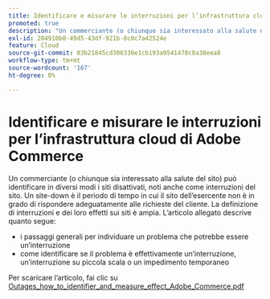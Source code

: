 ```yaml
---
title: Identificare e misurare le interruzioni per l’infrastruttura cloud di Adobe Commerce
promoted: true
description: "Un commerciante (o chiunque sia interessato alla salute del sito) può identificare più modi per effettuare il site-down, o interruzioni del sito. Un site-down è il periodo di tempo in cui il sito dell’esercente non è in grado di rispondere adeguatamente alle richieste del cliente. La definizione di interruzioni e dei loro effetti sui siti è ampia. L'articolo allegato descrive quanto segue:"
exl-id: 204910b0-49d5-43df-921b-8c0c7a42524e
feature: Cloud
source-git-commit: 83b21845cd306336e1cb193a9541478c8a38eea8
workflow-type: tm+mt
source-wordcount: '167'
ht-degree: 0%

---
```


# Identificare e misurare le interruzioni per l’infrastruttura cloud di Adobe Commerce

Un commerciante (o chiunque sia interessato alla salute del sito) può identificare in diversi modi i siti disattivati, noti anche come interruzioni del sito. Un site-down è il periodo di tempo in cui il sito dell’esercente non è in grado di rispondere adeguatamente alle richieste del cliente. La definizione di interruzioni e dei loro effetti sui siti è ampia. L’articolo allegato descrive quanto segue:

* i passaggi generali per individuare un problema che potrebbe essere un’interruzione
* come identificare se il problema è effettivamente un’interruzione, un’interruzione su piccola scala o un impedimento temporaneo

Per scaricare l’articolo, fai clic su [Outages_how_to_identifier_and_measure_effect_Adobe_Commerce.pdf](assets/Outages_how_to_identify_and_measure_effect_Adobe_Commerce.pdf)

